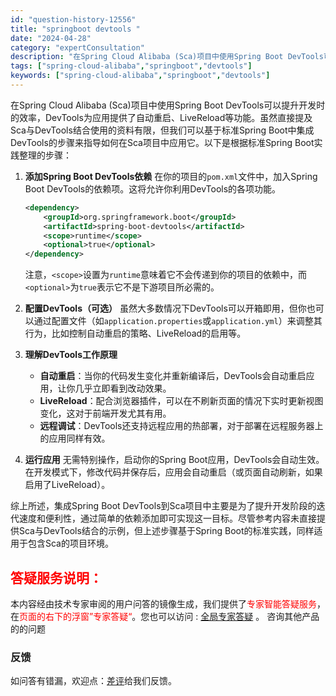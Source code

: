 ```yaml
---
id: "question-history-12556"
title: "springboot devtools "
date: "2024-04-28"
category: "expertConsultation"
description: "在Spring Cloud Alibaba (Sca)项目中使用Spring Boot DevTools可以提升开发时的效率，DevTools为应用提供了自动重启、LiveReload等功能。虽然直接提及Sca与DevTools结合使用的资料有限，但我们可以基于标准Spring Boot中集成Dev"
tags: ["spring-cloud-alibaba","springboot","devtools"]
keywords: ["spring-cloud-alibaba","springboot","devtools"]
---
```


在Spring Cloud Alibaba (Sca)项目中使用Spring Boot DevTools可以提升开发时的效率，DevTools为应用提供了自动重启、LiveReload等功能。虽然直接提及Sca与DevTools结合使用的资料有限，但我们可以基于标准Spring Boot中集成DevTools的步骤来指导如何在Sca项目中应用它。以下是根据标准Spring Boot实践整理的步骤：

1. **添加Spring Boot DevTools依赖**
   在你的项目的`pom.xml`文件中，加入Spring Boot DevTools的依赖项。这将允许你利用DevTools的各项功能。
   ```xml
   <dependency>
       <groupId>org.springframework.boot</groupId>
       <artifactId>spring-boot-devtools</artifactId>
       <scope>runtime</scope>
       <optional>true</optional>
   </dependency>
   ```
   注意，`<scope>`设置为`runtime`意味着它不会传递到你的项目的依赖中，而`<optional>`为`true`表示它不是下游项目所必需的。

2. **配置DevTools（可选）**
   虽然大多数情况下DevTools可以开箱即用，但你也可以通过配置文件（如`application.properties`或`application.yml`）来调整其行为，比如控制自动重启的策略、LiveReload的启用等。

3. **理解DevTools工作原理**
   - **自动重启**：当你的代码发生变化并重新编译后，DevTools会自动重启应用，让你几乎立即看到改动效果。
   - **LiveReload**：配合浏览器插件，可以在不刷新页面的情况下实时更新视图变化，这对于前端开发尤其有用。
   - **远程调试**：DevTools还支持远程应用的热部署，对于部署在远程服务器上的应用同样有效。

4. **运行应用**
   无需特别操作，启动你的Spring Boot应用，DevTools会自动生效。在开发模式下，修改代码并保存后，应用会自动重启（或页面自动刷新，如果启用了LiveReload）。

综上所述，集成Spring Boot DevTools到Sca项目中主要是为了提升开发阶段的迭代速度和便利性，通过简单的依赖添加即可实现这一目标。尽管参考内容未直接提供Sca与DevTools结合的示例，但上述步骤基于Spring Boot的标准实践，同样适用于包含Sca的项目环境。
## <font color="#FF0000">答疑服务说明：</font> 

本内容经由技术专家审阅的用户问答的镜像生成，我们提供了<font color="#FF0000">专家智能答疑服务</font>，在<font color="#FF0000">页面的右下的浮窗”专家答疑“</font>。您也可以访问 : [全局专家答疑](https://opensource.alibaba.com/chatBot) 。 咨询其他产品的的问题

### 反馈
如问答有错漏，欢迎点：[差评](https://ai.nacos.io/user/feedbackByEnhancerGradePOJOID?enhancerGradePOJOId=12649)给我们反馈。
